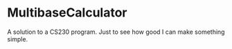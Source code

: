 # MultibaseCalculator
A solution to a CS230 program. Just to see how good I can make something simple.
